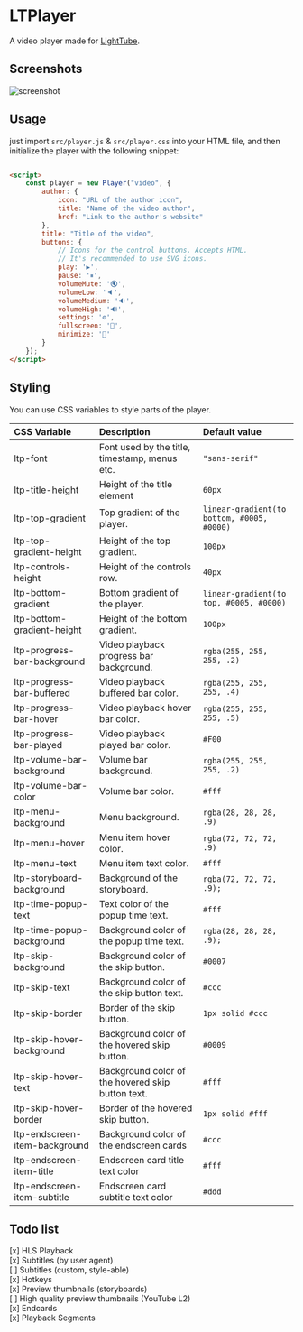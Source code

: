 # LTPlayer

A video player made for [LightTube](https://github.com/kuylar/lighttube).

## Screenshots

![screenshot](https://user-images.githubusercontent.com/52961639/233783159-25f5e5b7-9a45-44d6-8fcc-25116f8a1ecb.png)

## Usage

just import `src/player.js` & `src/player.css` into your HTML file, and then initialize the player with the following
snippet:

```html

<script>
	const player = new Player("video", {
		author: {
			icon: "URL of the author icon",
			title: "Name of the video author",
			href: "Link to the author's website"
		},
		title: "Title of the video",
		buttons: {
			// Icons for the control buttons. Accepts HTML.
			// It's recommended to use SVG icons.
			play: '▶',
			pause: '⏸',
			volumeMute: '🔇',
			volumeLow: '🔈',
			volumeMedium: '🔉',
			volumeHigh: '🔊',
			settings: '⚙',
			fullscreen: '🔳',
			minimize: '🔲'
		}
	});
</script>
```

## Styling

You can use CSS variables to style parts of the player.

| CSS Variable                  | Description                                       | Default value                              |
|:------------------------------|:--------------------------------------------------|:-------------------------------------------|
| ltp-font                      | Font used by the title, timestamp, menus etc.     | `"sans-serif"`                             |
| ltp-title-height              | Height of the title element                       | `60px`                                     |
| ltp-top-gradient              | Top gradient of the player.                       | `linear-gradient(to bottom, #0005, #0000)` |
| ltp-top-gradient-height       | Height of the top gradient.                       | `100px`                                    |
| ltp-controls-height           | Height of the controls row.                       | `40px`                                     |
| ltp-bottom-gradient           | Bottom gradient of the player.                    | `linear-gradient(to top, #0005, #0000)`    |
| ltp-bottom-gradient-height    | Height of the bottom gradient.                    | `100px`                                    |
| ltp-progress-bar-background   | Video playback progress bar background.           | `rgba(255, 255, 255, .2)`                  |
| ltp-progress-bar-buffered     | Video playback buffered bar color.                | `rgba(255, 255, 255, .4)`                  |
| ltp-progress-bar-hover        | Video playback hover bar color.                   | `rgba(255, 255, 255, .5)`                  |
| ltp-progress-bar-played       | Video playback played bar color.                  | `#F00`                                     |
| ltp-volume-bar-background     | Volume bar background.                            | `rgba(255, 255, 255, .2)`                  |
| ltp-volume-bar-color          | Volume bar color.                                 | `#fff`                                     |
| ltp-menu-background           | Menu background.                                  | `rgba(28, 28, 28, .9)`                     |
| ltp-menu-hover                | Menu item hover color.                            | `rgba(72, 72, 72, .9)`                     |
| ltp-menu-text                 | Menu item text color.                             | `#fff`                                     |
| ltp-storyboard-background     | Background of the storyboard.                     | `rgba(72, 72, 72, .9);`                    |
| ltp-time-popup-text           | Text color of the popup time text.                | `#fff`                                     |
| ltp-time-popup-background     | Background color of the popup time text.          | `rgba(28, 28, 28, .9);`                    |
| ltp-skip-background           | Background color of the skip button.              | `#0007`                                    |
| ltp-skip-text                 | Background color of the skip button text.         | `#ccc`                                     |
| ltp-skip-border               | Border of the skip button.                        | `1px solid #ccc`                           |
| ltp-skip-hover-background     | Background color of the hovered skip button.      | `#0009`                                    |
| ltp-skip-hover-text           | Background color of the hovered skip button text. | `#fff`                                     |
| ltp-skip-hover-border         | Border of the hovered skip button.                | `1px solid #fff`                           |
| ltp-endscreen-item-background | Background color of the endscreen cards           | `#ccc`                                     |
| ltp-endscreen-item-title      | Endscreen card title text color                   | `#fff`                                     |
| ltp-endscreen-item-subtitle   | Endscreen card subtitle text color                | `#ddd`                                     |

## Todo list

[x] HLS Playback  
[x] Subtitles (by user agent)  
[ ] Subtitles (custom, style-able)  
[x] Hotkeys  
[x] Preview thumbnails (storyboards)  
[ ] High quality preview thumbnails (YouTube L2)  
[x] Endcards  
[x] Playback Segments  